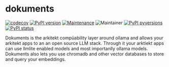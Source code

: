 # dokuments

[![codecov](https://codecov.io/gh/jhnnsrs/akuire/branch/master/graph/badge.svg?token=UGXEA2THBV)](https://codecov.io/gh/jhnnsrs/akuire)
[![PyPI version](https://badge.fury.io/py/akuire.svg)](https://pypi.org/project/akuire/)
[![Maintenance](https://img.shields.io/badge/Maintained%3F-yes-green.svg)](https://pypi.org/project/akuire/)
![Maintainer](https://img.shields.io/badge/maintainer-jhnnsrs-blue)
[![PyPI pyversions](https://img.shields.io/pypi/pyversions/akuire.svg)](https://pypi.python.org/pypi/akuire/)
[![PyPI status](https://img.shields.io/pypi/status/akuire.svg)](https://pypi.python.org/pypi/akuire/)

Dokuments is the arkitekt compüability layer around ollama and allows your arkitekt apps to an 
an open source LLM stack. Through it your arktiekt apps can use llmlite enabled models and
most importanlly ollama models. Dokuments also lets you use chromadb and other vector databases
to store and query your embeddings. 
